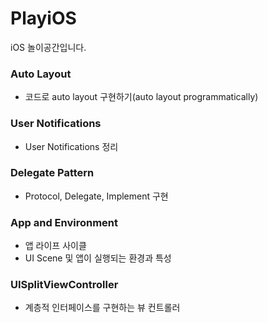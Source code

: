 # PlayiOS
iOS 놀이공간입니다.

### Auto Layout

-   코드로 auto layout 구현하기(auto layout programmatically)

### User Notifications

-   User Notifications 정리

### Delegate Pattern

- Protocol, Delegate, Implement 구현

### App and Environment

- 앱 라이프 사이클
- UI Scene 및 앱이 실행되는 환경과 특성

### UISplitViewController

- 계층적 인터페이스를 구현하는 뷰 컨트롤러